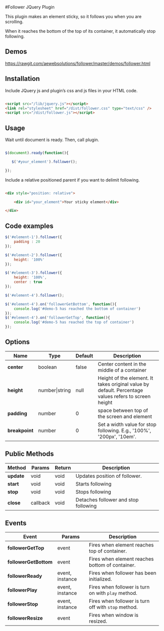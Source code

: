 #Follower JQuery Plugin

This plugin makes an element sticky, so it follows you when you are scrolling.

When it reaches the bottom of the top of its container, it automatically stop following.

## Demos
https://rawgit.com/aewebsolutions/follower/master/demos/follower.html

## Installation

Include JQuery js and plugin’s css and js files in your HTML code.

```html

<script src="/lib/jquery.js"></script> 
<link rel="stylesheet" href="/dist/follower.css" type="text/css" /> 
<script src="/dist/follower.js"></script> 

```

## Usage


Wait until document is ready. Then, call plugin.

```javascript

$(document).ready(function(){

   $('#your_element').follower();

});

```

Include a relative positioned parent if you want to delimit following.

```html

<div style="position: relative">

    <div id="your_element">Your sticky element</div>   

</div>

```

## Code examples

```javascript
$('#element-1').follower({
    padding : 20
});

$('#element-2').follower({
    height: '100%'
});

$('#element-3').follower({
    height: '100%',
    center : true
});

$('#element-4').follower();

$('#element-4').on('followerGetBottom', function(){
    console.log('#demo-5 has reached the bottom of container')
});
$('#element-4').on('followerGetTop', function(){
    console.log('#demo-5 has reached the top of container')
});

```

## Options

Name | Type | Default | Description
--- | --- | --- | ---
**center** | boolean | false |  Center content in the middle of a container
**height** | number\|string | null | Height of the element. It takes original value by default. Percentage values refers to screen height
**padding** | number | 0 | space between top of the screen and element
**breakpoint** | number | 0 | Set a width value for stop following. E.g., '100%', '200px', '10em'.

## Public Methods
Method | Params | Return | Description
--- | --- | --- | ---
**update** | void |  void | Updates position of follower.
**start** | void | void | Starts following
**stop** | void | void |  Stops following
**close** | callback | void | Detaches follower and stop following


## Events

Event | Params | Description
--- | --- | ---
**followerGetTop** | event | Fires when element reaches top of container.
**followerGetBottom** | event | Fires when element reaches bottom of container.
**followerReady** | event, instance | Fires when follower has been initialized.
**followerPlay** | event, instance | Fires when follower is turn on with `play` method.
**followerStop** | event, instance | Fires when follower is turn off with `stop` method.
**followerResize** | event | Fires when window is resized.

